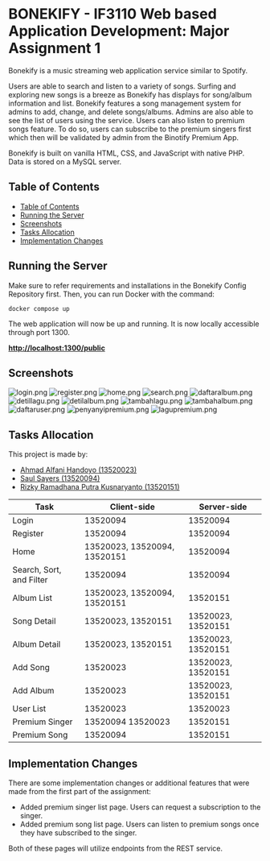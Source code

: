 # BONEKIFY - IF3110 Web based Application Development: Major Assignment 1

Bonekify is a music streaming web application service similar to Spotify.

Users are able to search and listen to a variety of songs. Surfing and exploring new songs is a breeze as Bonekify has displays for song/album information and list. Bonekify features a song management system for admins to add, change, and delete songs/albums. Admins are also able to see the list of users using the service. Users can also listen to premium songs feature. To do so, users can subscribe to the premium singers first which then will be validated by admin from the Binotify Premium App.

Bonekify is built on vanilla HTML, CSS, and JavaScript with native PHP. Data is stored on a MySQL server.

## Table of Contents
  - [Table of Contents](#table-of-contents)
  - [Running the Server](#running-the-server)
  - [Screenshots](#screenshots)
  - [Tasks Allocation](#tasks-allocation)
  - [Implementation Changes](#implementation-changes)

## Running the Server
Make sure to refer requirements and installations in the Bonekify Config Repository first.
Then, you can run Docker with the command:
```
docker compose up
```

The web application will now be up and running. It is now locally accessible through port 1300.

<b><a href="http://localhost:1300/public">http://localhost:1300/public</a></b>

## Screenshots
![login.png](./public/img/screenshots/login.png)
![register.png](./public/img/screenshots/register.png)
![home.png](./public/img/screenshots/home.png)
![search.png](./public/img/screenshots/search.png)
![daftaralbum.png](./public/img/screenshots/daftaralbum.png)
![detillagu.png](./public/img/screenshots/detillagu.png)
![detilalbum.png](./public/img/screenshots/detilalbum.png)
![tambahlagu.png](./public/img/screenshots/tambahlagu.png)
![tambahalbum.png](./public/img/screenshots/tambahalbum.png)
![daftaruser.png](./public/img/screenshots/daftaruser.png)
![penyanyipremium.png](./public/img/screenshots/penyanyipremium.png)
![lagupremium.png](./public/img/screenshots/lagupremium.png)

## Tasks Allocation
This project is made by:
- <a href="https://www.linkedin.com/in/ahmad-alfani-handoyo/"> Ahmad Alfani Handoyo (13520023)</a>
- <a href="https://www.linkedin.com/in/saulsayers/?originalSubdomain=id">Saul Sayers (13520094)</a>
- <a href="https://www.linkedin.com/in/rizky-ramadhana-putra-kusnaryanto-6037a51aa/">Rizky Ramadhana Putra Kusnaryanto (13520151)</a>

Task | Client-side | Server-side 
--- | --- | ---
Login | 13520094 | 13520094
Register | 13520094 |  13520094
Home | 13520023, 13520094, 13520151| 13520094
Search, Sort, and Filter | 13520094 |  13520094
Album List | 13520023, 13520094, 13520151 |  13520151
Song Detail | 13520023, 13520151 |  13520023, 13520151
Album Detail | 13520023, 13520151 |  13520023, 13520151
Add Song | 13520023 | 13520023, 13520151
Add Album | 13520023 |  13520023, 13520151
User List | 13520023 | 13520023  
Premium Singer | 13520094 13520023 | 13520151
Premium Song | 13520094 | 13520151

## Implementation Changes
There are some implementation changes or additional features that were made from the first part of the assignment:

- Added premium singer list page. Users can request a subscription to the singer.
- Added premium song list page. Users can listen to premium songs once they have subscribed to the singer.

Both of these pages will utilize endpoints from the REST service.
